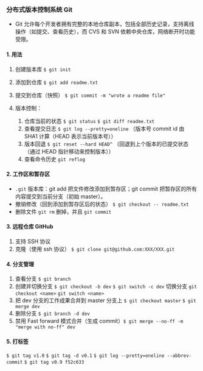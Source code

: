 ### 分布式版本控制系统 Git

- Git 允许每个开发者拥有完整的本地仓库副本，包括全部历史记录，支持离线操作（如提交、查看历史），而 CVS 和 SVN 依赖中央仓库，网络断开时功能受限。

#### 1. 用法

1. 创建版本库 `$ git init`

2. 添加到仓库 `$ git add readme.txt`
3. 提交到仓库（快照） `$ git commit -m "wrote a readme file"`
4. 版本控制：
   1. 仓库当前的状态 `$ git status` `$ git diff readme.txt `
   2. 查看提交日志 `$ git log --pretty=oneline` （版本号 commit id 由 SHA1 计算（HEAD 表示当前版本号））
   3. 版本回退 `$ git reset --hard HEAD^` （回退到上个版本的已提交状态（通过 HEAD 指针移动来控制版本））
   4. 查看命令历史 `git reflog`

#### 2. 工作区和暂存区

- `.git` 版本库：git add 把文件修改添加到暂存区；git commit 把暂存区的所有内容提交到当前分支（初始 master）。
- 撤销修改（回到添加到暂存区后的状态） `$ git checkout -- readme.txt`
- 删除文件 `git rm` 删掉，并且 `git commit`

#### 3. 远程仓库 GitHub

1. 支持 SSH 协议
2. 克隆（使用 ssh 协议） `$ git clone git@github.com:XXX/XXX.git`

#### 4. 分支管理

1. 查看分支 `$ git branch` 
2. 创建并切换分支 `$ git checkout -b dev` `$ git switch -c dev` 切换分支 `git checkout <name>` `git switch <name>`
3. 把 dev 分支的工作成果合并到 master 分支上 `$ git checkout master` `$ git merge dev`
4. 删除分支 `$ git branch -d dev`
5. 禁用 Fast forward 模式合并（生成 commit）`$ git merge --no-ff -m "merge with no-ff" dev`

#### 5. 打标签
`$ git tag v1.0` `$ git tag -d v0.1`
`$ git log --pretty=oneline --abbrev-commit` `$ git tag v0.9 f52c633`
